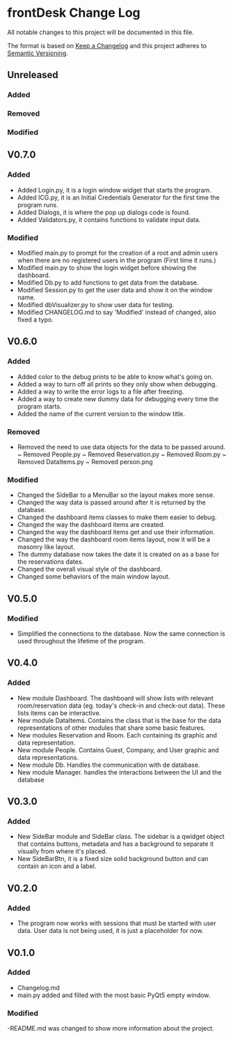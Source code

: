 # frontDesk Change Log

All notable changes to this project will be documented in this file.

The format is based on [Keep a Changelog](http://keepachangelog.com/) and this project adheres to [Semantic Versioning](http://semver.org/).

## Unreleased
### Added

### Removed

### Modified

## V0.7.0
### Added
- Added Login.py, it is a login window widget that starts the program.
- Added ICG.py, it is an Initial Credentials Generator for the first time the program runs.
- Added Dialogs, it is where the pop up dialogs code is found.
- Added Validators.py, it contains functions to validate input data.

### Modified
- Modified main.py to prompt for the creation of a root and admin users when there are no registered users in the program (First time it runs.)
- Modified main.py to show the login widget before showing the dashboard.
- Modified Db.py to add functions to get data from the database.
- Modified Session.py to get the user data and show it on the window name.
- Modified dbVisualizer.py to show user data for testing.
- Modified CHANGELOG.md to say 'Modified' instead of changed, also fixed a typo.

## V0.6.0
### Added
- Added color to the debug prints to be able to know what's going on.
- Added a way to turn off all prints so they only show when debugging.
- Added a way to write the error logs to a file after freezing.
- Added a way to create new dummy data for debugging every time the program starts.
- Added the name of the current version to the window title.

### Removed
- Removed the need to use data objects for the data to be passed around.
    ~ Removed People.py
    ~ Removed Reservation.py
    ~ Removed Room.py
    ~ Removed DataItems.py
    ~ Removed person.png

### Modified
- Changed the SideBar to a MenuBar so the layout makes more sense.
- Changed the way data is passed around after it is returned by the database.
- Changed the dashboard items classes to make them easier to debug.
- Changed the way the dashboard items are created.
- Changed the way the dashboard items get and use their information.
- Changed the way the dashboard room items layout, now it will be a masonry like layout.
- The dummy database now takes the date it is created on as a base for the reservations dates.
- Changed the overall visual style of the dashboard.
- Changed some behaviors of the main window layout.

## V0.5.0
### Modified
- Simplified the connections to the database. Now the same connection is used throughout
    the lifetime of the program.

## V0.4.0
### Added
- New module Dashboard. The dashboard will show lists with relevant room/reservation data
    (eg. today's check-in and check-out data).
    These lists items can be interactive.
- New module DataItems. Contains the class that is the base for the data representations
    of other modules that share some basic features.
- New modules Reservation and Room. Each containing its graphic and data representation.
- New module People. Contains Guest, Company, and User graphic and data representations.
- New module Db. Handles the communication with de database.
- New module Manager. handles the interactions between the UI and the database


## V0.3.0
### Added
- New SideBar module and SideBar class. The sidebar is a qwidget object that
    contains buttons, metadata and has a background to separate it visually
    from where it's placed.
- New SideBarBtn, it is a fixed size solid background button and can
    contain an icon and a label.

## V0.2.0
### Added
- The program now works with sessions that must be started with user data.
    User data is not being used, it is just a placeholder for now.

## V0.1.0
### Added
- Changelog.md
- main.py added and filled with the most basic PyQt5 empty window.

### Modified
-README.md was changed to show more information about the project.

